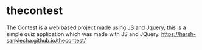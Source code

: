 # thecontest

The Contest is a web based project made using JS and Jquery, this is a simple quiz application which was made with JS and JQuery.
https://harsh-sanklecha.github.io/thecontest/
